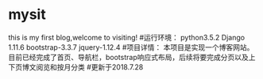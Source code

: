 # mysit
this is my first blog,welcome to visiting!
#运行环境：
python3.5.2
Django 1.11.6
bootstrap-3.3.7
jquery-1.12.4
#项目详情：
本项目是实现一个博客网站。目前已经完成了首页、导航栏，bootstrap响应式布局，后续将要完成分页以及上下页博文阅览和按月分类
#更新于2018.7.28
